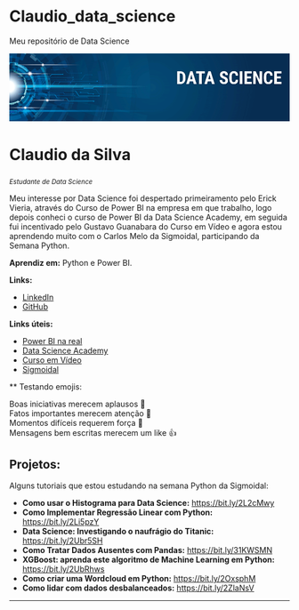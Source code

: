 # Claudio_data_science
Meu repositório de Data Science


<p align="center">
  <img src="banner.png" >
</p>

# Claudio da Silva
<sub>*Estudante de Data Science* </sub>

Meu interesse por Data Science foi despertado primeiramento pelo Erick Vieria, através do Curso de Power BI na empresa em que trabalho, logo depois conheci o curso de Power BI da Data Science Academy, em seguida fui incentivado pelo Gustavo Guanabara do Curso em Vídeo e agora estou aprendendo muito com o Carlos Melo da Sigmoidal, participando da Semana Python.


**Aprendiz em:** Python e Power BI.

**Links:**
* [LinkedIn](https://www.linkedin.com/in/cláudio-silva-7674281a1)
* [GitHub](https://bit.ly/2XWtBPJ)

**Links úteis:**


* [Power BI na real](https://bit.ly/33Yptm3)
* [Data Science Academy](https://bit.ly/2POOwQk)
* [Curso em Vídeo](https://bit.ly/3kFDISU)
* [Sigmoidal](https://sigmoidal.ai/)


** Testando emojis:

Boas iniciativas merecem aplausos :clap:\
Fatos importantes merecem atenção :eyes: \
Momentos difíceis requerem força :muscle: \
Mensagens bem escritas merecem um like :+1:



## Projetos:
Alguns tutoriais que estou estudando na semana Python da Sigmoidal:

* **Como usar o Histograma para Data Science:** https://bit.ly/2L2cMwy
* **Como Implementar Regressão Linear com Python:** https://bit.ly/2Li5pzY
* **Data Science: Investigando o naufrágio do Titanic:** https://bit.ly/2Ubr5SH
* **Como Tratar Dados Ausentes com Pandas:** https://bit.ly/31KWSMN
* **XGBoost: aprenda este algoritmo de Machine Learning em Python:** https://bit.ly/2UbRhws
* **Como criar uma Wordcloud em Python:** https://bit.ly/2OxsphM
* **Como lidar com dados desbalanceados:** https://bit.ly/2ZlaNsV

---





